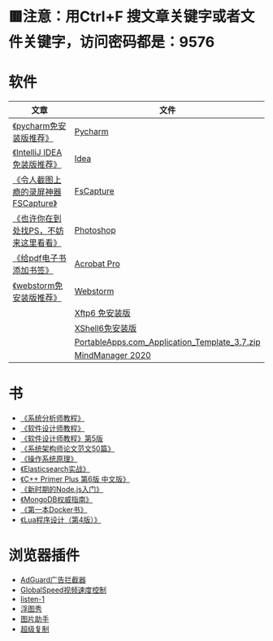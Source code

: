 # 🟥注意：用Ctrl+F 搜文章关键字或者文件关键字，访问密码都是：9576

# 软件

| 文章                                                                                                                | 文件                                                                                                           |
| ----------------------------------------------------------------------------------------------------------------- | ------------------------------------------------------------------------------------------------------------ |
| [《pycharm免安装版推荐》](https://blog.csdn.net/weixin_43616178/article/details/108795882?spm=1001.2014.3001.5501)        | [Pycharm](https://url40.ctfile.com/f/8240040-1058414908-1ef9ac?p=9576)                                       |
| [《IntelliJ IDEA免装版推荐》](https://blog.csdn.net/weixin_43616178/article/details/105060694?spm=1001.2014.3001.5501)   | [Idea](https://url40.ctfile.com/f/8240040-1058414467-6260a8?p=9576)                                          |
| [《令人截图上瘾的录屏神器FSCapture》](https://blog.csdn.net/weixin_43616178/article/details/123504991?spm=1001.2014.3001.5501) | [FsCapture](https://url40.ctfile.com/f/8240040-1058416144-59bf02?p=9576)                                     |
| [《也许你在到处找PS，不妨来这里看看》](https://blog.csdn.net/weixin_43616178/article/details/123549443)                            | [Photoshop](https://url40.ctfile.com/f/8240040-1058416810-200fbb?p=9576)                                     |
| [《给pdf电子书添加书签》](https://blog.csdn.net/weixin_43616178/article/details/109264427?spm=1001.2014.3001.5501)          | [Acrobat Pro](https://url40.ctfile.com/f/8240040-556354901-9c0e69)                                           |
| [《webstorm免安装版推荐》](https://blog.csdn.net/weixin_43616178/article/details/105906672?spm=1001.2014.3001.5501)       | [Webstorm ](https://url40.ctfile.com/f/8240040-556356234-cfa1b8)                                             |
|                                                                                                                   | [Xftp6 免安装版](https://url40.ctfile.com/f/8240040-564916167-1e1641)                                            |
|                                                                                                                   | [XShell6免安装版](https://url40.ctfile.com/f/8240040-563566842-f3555a)                                           |
|                                                                                                                   | [PortableApps.com_Application_Template_3.7.zip](https://url40.ctfile.com/f/8240040-1063840739-ee4b89?p=9576) |
|                                                                                                                   | [MindManager 2020](https://url40.ctfile.com/f/8240040-577260484-0fa894?p=9576)                               |


# 书

- [《系统分析师教程》](https://url40.ctfile.com/f/8240040-556391737-b23fe0) 
- [《软件设计师教程》](https://url40.ctfile.com/f/8240040-556473846-d9b5c9)
- [《软件设计师教程》第5版](https://url40.ctfile.com/f/8240040-557671980-f4e652)
- [《系统架构师论文范文50篇》](https://url40.ctfile.com/f/8240040-557202825-435f7b)
- [《操作系统原理》](https://url40.ctfile.com/f/8240040-557276104-b38054
  )
- [《Elasticsearch实战》](https://url40.ctfile.com/f/8240040-558203311-aa7248) 
- [《C++ Primer Plus  第6版  中文版》](https://url40.ctfile.com/f/8240040-560427571-57bdb5) 
- [《新时期的Node.js入门》](https://url40.ctfile.com/f/8240040-560428020-8974af) 
- [《MongoDB权威指南》](https://url40.ctfile.com/f/8240040-561495879-b987ad) 
- [《第一本Docker书》](https://url40.ctfile.com/f/8240040-570097989-932fc9)
- [《Lua程序设计（第4版）》](https://url40.ctfile.com/f/8240040-577653333-4c2fbd?p=9576)

# 浏览器插件

- [AdGuard广告拦截器](https://url40.ctfile.com/f/8240040-560294445-ba2052
  ) 
- [GlobalSpeed视频速度控制](https://url40.ctfile.com/f/8240040-560294496-debbc2
  ) 
- [listen-1](https://url40.ctfile.com/f/8240040-560294552-d585a2
  ) 
- [浮图秀](https://url40.ctfile.com/f/8240040-560294617-121213
  ) 
- [图片助手](https://url40.ctfile.com/f/8240040-560294633-f32916
  ) 
- [超级复制](https://url40.ctfile.com/f/8240040-560294366-33090b
  )